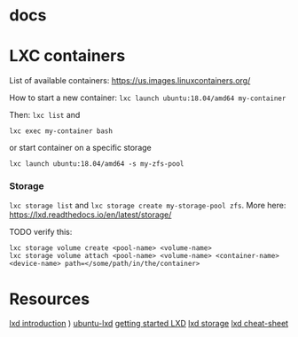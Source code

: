 # docs

LXC containers
====

List of available containers:
https://us.images.linuxcontainers.org/

How to start a new container:
```lxc launch ubuntu:18.04/amd64 my-container```

Then:
`lxc list` and 
```
lxc exec my-container bash
```
or start container on a specific storage
```
lxc launch ubuntu:18.04/amd64 -s my-zfs-pool
```

### Storage
`lxc storage list` and `lxc storage create my-storage-pool zfs`.
More here:
https://lxd.readthedocs.io/en/latest/storage/

TODO verify this:
```
lxc storage volume create <pool-name> <volume-name>
lxc storage volume attach <pool-name> <volume-name> <container-name> <device-name> path=</some/path/in/the/container>
```

Resources
====
[lxd introduction](https://stgraber.org/2016/03/11/lxd-2-0-introduction-to-lxd-112/) )
[ubuntu-lxd](https://powersj.github.io/post/ubuntu-lxd/)
[getting started LXD](https://linuxcontainers.org/lxd/getting-started-cli/)
[lxd storage](https://insights.ubuntu.com/2017/07/12/storage-management-in-lxd-2-15)
[lxd cheat-sheet](https://www.jamescoyle.net/cheat-sheets/2540-lxc-2-x-lxd-cheat-sheet)





